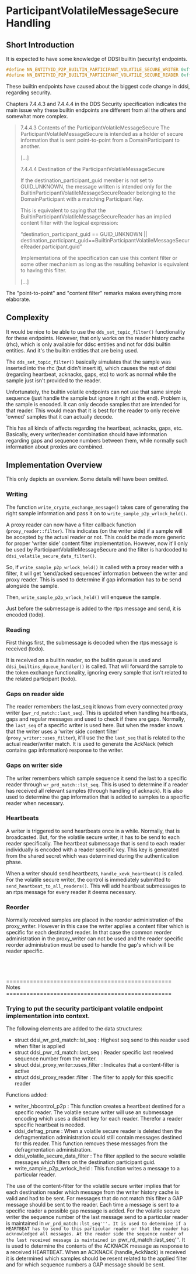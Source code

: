 # ParticipantVolatileMessageSecure Handling

## Short Introduction

It is expected to have some knowledge of DDSI builtin (security) endpoints.

```cpp
#define NN_ENTITYID_P2P_BUILTIN_PARTICIPANT_VOLATILE_SECURE_WRITER 0xff0202c3
#define NN_ENTITYID_P2P_BUILTIN_PARTICIPANT_VOLATILE_SECURE_READER 0xff0202c4
```
These builtin endpoints have caused about the biggest code change in ddsi, regarding security.

Chapters 7.4.4.3 and 7.4.4.4 in the DDS Security specification indicates the main issue why these builtin endpoints are different from all the others and somewhat more complex.

> 7.4.4.3 Contents of the ParticipantVolatileMessageSecure
> The ParticipantVolatileMessageSecure is intended as a holder of secure information that
> is sent point-to-point from a DomainParticipant to another.
>
> [...]
>
> 7.4.4.4 Destination of the ParticipantVolatileMessageSecure
>
> If the destination_participant_guid member is not set to GUID_UNKNOWN, the message written is
> intended only for the BuiltinParticipantVolatileMessageSecureReader belonging to the
> DomainParticipant with a matching Participant Key.
>
> This is equivalent to saying that the BuiltinParticipantVolatileMessageSecureReader has an implied
> content filter with the logical expression:
>
> “destination_participant_guid == GUID_UNKNOWN
> || destination_participant_guid==BuiltinParticipantVolatileMessageSecureReader.participant.guid”
>
> Implementations of the specification can use this content filter or some other mechanism as long as the
> resulting behavior is equivalent to having this filter.
>
> [...]

The "point-to-point" and "content filter" remarks makes everything more elaborate.


## Complexity

It would be nice to be able to use the ```dds_set_topic_filter()``` functionality for these endpoints. However, that only works on the reader history cache (rhc), which is only available for ddsc entities and not for ddsi builtin entities. And it's the builtin entities that are being used.

The ```dds_set_topic_filter()``` basically simulates that the sample was inserted into the rhc (but didn't insert it), which causes the rest of ddsi (regarding heartbeat, acknacks, gaps, etc) to work as normal while the sample just isn't provided to the reader.

Unfortunately, the builtin volatile endpoints can not use that same simple sequence (just handle the sample but ignore it right at the end). Problem is, the sample is encoded. It can only decode samples that are intended for that reader. This would mean that it is best for the reader to only receive 'owned' samples that it can actually decode.

This has all kinds of affects regarding the heartbeat, acknacks, gaps, etc. Basically, every writer/reader combination should have information regarding gaps and sequence numbers between them, while normally such information about proxies are combined.


## Implementation Overview

This only depicts an overview. Some details will have been omitted.


### Writing

The function ```write_crypto_exchange_message()``` takes care of generating the right sample information and pass it on to ```write_sample_p2p_wrlock_held()```.

A proxy reader can now have a filter callback function (```proxy_reader::filter```). This indicates (on the writer side) if a sample will be accepted by the actual reader or not. This could be made more generic for proper 'writer side' content filter implementation. However, now it'll only be used by ParticipantVolatileMessageSecure and the filter is hardcoded to ```ddsi_volatile_secure_data_filter()```.

So, if ```write_sample_p2p_wrlock_held()``` is called with a proxy reader with a filter, it will get 'send/acked sequences' information between the writer and proxy reader. This is used to determine if gap information has to be send alongside the sample.

Then, ```write_sample_p2p_wrlock_held()``` will enqueue the sample.

Just before the submessage is added to the rtps message and send, it is encoded (todo).


### Reading

First things first, the submessage is decoded when the rtps message is received (todo).

It is received on a builtin reader, so the builtin queue is used and ```ddsi_builtins_dqueue_handler()``` is called. That will forward the sample to the token exchange functionality, ignoring every sample that isn't related to the related participant (todo).


### Gaps on reader side

The reader remembers the last_seq it knows from every connected proxy writer (```pwr_rd_match::last_seq```).
This is updated when handling heartbeats, gaps and regular messages and used to check if there are gaps.
Normally, the ```last_seq``` of a specific writer is used here. But when the reader knows that the writer uses a 'writer side content filter' (```proxy_writer::uses_filter```), it'll use the the ```last_seq``` that is related to the actual reader/writer match.
It is used to generate the AckNack (which contains gap information) response to the writer.


### Gaps on writer side

The writer remembers which sample sequence it send the last to a specific reader through ```wr_prd_match::lst_seq```.
This is used to determine if a reader has received all relevant samples (through handling of acknack).
It is also used to determine the gap information that is added to samples to a specific reader when necessary.


### Heartbeats

A writer is triggered to send heartbeats once in a while. Normally, that is broadcasted. But, for the volatile secure writer, it has to be send to each reader specifically. The heartbeat submessage that is send to each reader individually is encoded with a reader specific key. This key is generated from the shared secret which was determined during the authentication phase.

When a writer should send heartbeats, ```handle_xevk_heartbeat()``` is called. For the volatile secure writer, the control is immediately submitted to ```send_heartbeat_to_all_readers()```. This will add heartbeat submessages to an rtps message for every reader it deems necessary.


### Reorder

Normally received samples are placed in the reorder administration of the proxy_writer. However in this case the writer applies a content filter which is specific for each destinated reader. In that case the common reorder administration in the proxy_writer can not be used and the reader specific reorder administration must be used to handle the gap's which will be reader specific.

</br>
</br>
</br>
=================================================</br>
Notes</br>
=================================================</br>

### Trying to put the security participant volatile endpoint implementation into context.

The following elements are added to the data structures:

* struct ddsi_wr_prd_match::lst_seq     : Highest seq send to this reader used when filter is applied
* struct ddsi_pwr_rd_match::last_seq    : Reader specific last received sequence number from the writer.
* struct ddsi_proxy_writer::uses_filter : Indicates that a content-filter is active
* struct ddsi_proxy_reader::filter      : The filter to apply for this specific reader

Functions added:

* writer_hbcontrol_p2p : This function creates a heartbeat destined for a specific reader. The volatile secure writer will use an submessage encoding which uses a distinct key for each reader. Therefor a reader specific heartbeat is needed.
* ddsi_defrag_prune : When a volatile secure reader is deleted then the defragmentation administration could still contain messages destined for this reader. This function removes these messages from the defragmentation administration.
* ddsi_volatile_secure_data_filter : The filter applied to the secure volatile messages which filters on the destination participant guid.
* write_sample_p2p_wrlock_held : This function writes a message to a particular reader.

The use of the content-filter for the volatile secure writer implies that for each destination reader which message from the writer history cache is valid and had to be sent.
For messages that do not match this filter a GAP message should be sent to the reader. Each time a message is sent to a specific reader a possible gap message is added.
For the volatile secure writer the sequence number of the last message send to a particular reader is maintained in ```wr_prd_match::lst_seq'''. It is used to determine if a
HEARTBEAT has to send to this particular reader or that the reader has acknowledged all messages. At the reader side the sequence number of the last received message is
maintained in ```pwr_rd_match::last_seq'''. It is used to determine the contents of the ACKNACK message as response to a received HEARTBEAT.
When an ACKNACK (handle_AckNack) is received it is determined which samples should be resent related to the applied filter and for which sequence numbers a GAP message should be sent.
